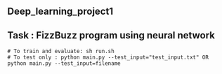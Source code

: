 ## Deep_learning_project1
  ## Task : FizzBuzz program using neural network
    # To train and evaluate: sh run.sh
    # To test only : python main.py --test_input="test_input.txt" OR python main.py --test_input=filename
    
